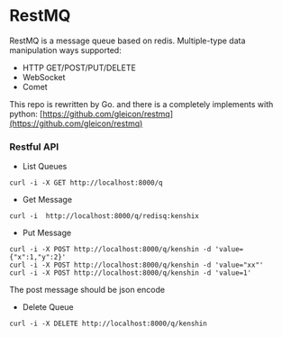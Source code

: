 # RestMQ

RestMQ is a message queue based on redis.
Multiple-type data manipulation ways supported: 

* HTTP GET/POST/PUT/DELETE
* WebSocket
* Comet

This repo is rewritten by Go. and there is a completely implements with python:
  [https://github.com/gleicon/restmq](https://github.com/gleicon/restmq)


### Restful API

* List Queues 

```
curl -i -X GET http://localhost:8000/q
```

* Get Message 

```
curl -i  http://localhost:8000/q/redisq:kenshix
```

* Put Message 

```
curl -i -X POST http://localhost:8000/q/kenshin -d 'value={"x":1,"y":2}'  
curl -i -X POST http://localhost:8000/q/kenshin -d 'value="xx"'
curl -i -X POST http://localhost:8000/q/kenshin -d 'value=1'
```

The post message should be json encode

* Delete Queue

```
curl -i -X DELETE http://localhost:8000/q/kenshin
```




